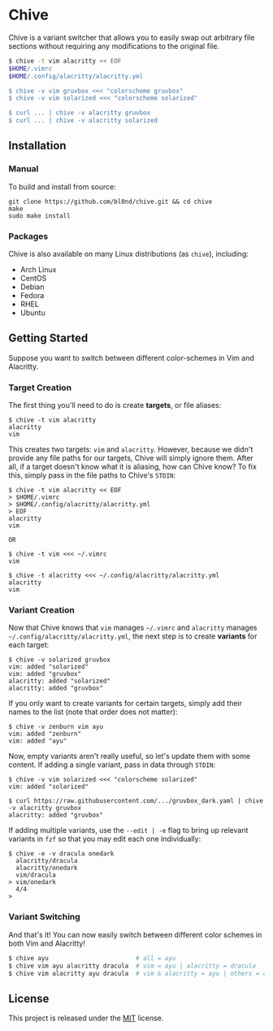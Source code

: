# Chive

Chive is a variant switcher that allows you to easily swap out arbitrary file
sections without requiring any modifications to the original file.

```sh
$ chive -t vim alacritty << EOF
$HOME/.vimrc
$HOME/.config/alacritty/alacritty.yml

$ chive -v vim gruvbox <<< "colorscheme gruvbox"
$ chive -v vim solarized <<< "colorscheme solarized"

$ curl ... | chive -v alacritty gruvbox
$ curl ... | chive -v alacritty solarized
```

<!--## Motivation-->

<!--Traditionally, you'd more or less maintain entire copies of both files and-->
<!--switch between the copies manually. However,-->

<!--* The differences between copies are typically small compared to the rest of-->
  <!--the file, making this approach quite wasteful.-->

<!--* You have to switch copies for each file manually. That is, you have to do-->
  <!--something like `cp vim-gruvbox ~/.vimrc && cp bash-pure ~/.bashrc`).-->

<!--Most other solutions typically use a version control system such as Git,-->
<!--tracking different versions of files as branches or commits. However,-->

<!--* This often requires turning `$HOME` or other directories into a Git repository.-->

<!--* If you track changes unrelated to color schemes and prompts, maintaining and-->
  <!--switching between different versions becomes a lot harder. And even if you-->
  <!--don't, you'd have to manually exclude the unrelated changes on every-->
  <!--staging/commit.-->

<!--* It's much too complex for what we're trying to do. You shouldn't need to know-->
  <!--how commits or branches work just to switch color schemes.-->

<!--Finally, we have programs such as [mondo]() and [pywal](), which more or less-->
<!--use special template files to replace sections of a file. However,-->

<!--* They typically require modifications to the original file.-->

<!--* They're quite limited in scope (e.g., `mondo` and `pywal` are geared towards-->
  <!--colors).-->

<!--And so here we are.-->

## Installation

### Manual

To build and install from source:

```
git clone https://github.com/bl0nd/chive.git && cd chive
make
sudo make install
```

### Packages

Chive is also available on many Linux distributions (as `chive`), including:

* Arch Linux
* CentOS
* Debian
* Fedora
* RHEL
* Ubuntu

## Getting Started

Suppose you want to switch between different color-schemes in Vim and
Alacritty.

### Target Creation

The first thing you'll need to do is create **targets**, or file aliases:

```console
$ chive -t vim alacritty
alacritty
vim
```

This creates two targets: `vim` and `alacritty`. However, because we didn't
provide any file paths for our targets, Chive will simply ignore them. After
all, if a target doesn't know what it is aliasing, how can Chive know? To fix
this, simply pass in the file paths to Chive's `STDIN`:

```console
$ chive -t vim alacritty << EOF
> $HOME/.vimrc
> $HOME/.config/alacritty/alacritty.yml
> EOF
alacritty
vim

OR

$ chive -t vim <<< ~/.vimrc
vim

$ chive -t alacritty <<< ~/.config/alacritty/alacritty.yml
alacritty
vim
```


<!--* To have shell expansion and substitution in here strings, don't quote the string.-->

<!--* Here docs don't expand `~`, so be sure to use `$HOME` instead.-->

### Variant Creation

Now that Chive knows that `vim` manages `~/.vimrc` and `alacritty` manages
`~/.config/alacritty/alacritty.yml`, the next step is to create **variants**
for each target:

```console
$ chive -v solarized gruvbox
vim: added "solarized"
vim: added "gruvbox"
alacritty: added "solarized"
alacritty: added "gruvbox"
```

If you only want to create variants for certain targets, simply add their names
to the list (note that order does not matter):

```console
$ chive -v zenburn vim ayu
vim: added "zenburn"
vim: added "ayu"
```

Now, empty variants aren't really useful, so let's update them with some
content. If adding a single variant, pass in data through `STDIN`:

```console
$ chive -v vim solarized <<< "colorscheme solarized"
vim: added "solarized"

$ curl https://raw.githubusercontent.com/.../gruvbox_dark.yaml | chive -v alacritty gruvbox
alacritty: added "gruvbox"
```

If adding multiple variants, use the `--edit | -e` flag to bring up relevant
variants in `fzf` so that you may edit each one individually:

```console
$ chive -e -v dracula onedark
  alacritty/dracula
  alacritty/onedark
  vim/dracula
> vim/onedark
  4/4
>
```

### Variant Switching

And that's it! You can now easily switch between different color schemes in
both Vim and Alacritty!

```bash
$ chive ayu                        # all = ayu
$ chive vim ayu alacritty dracula  # vim = ayu | alacritty = dracula
$ chive vim alacritty ayu dracula  # vim & alacritty = ayu | others = dracula
```

<!--### Rules-->

<!--#### Naming-->
<!--* Target and template names may consist of letters, numbers, `-`, and `_`.-->
<!--* Target and template names may start with a letter or number.-->
<!--* Target and template names must be unique across target and template namespaces-->

<!--#### Variants-->
<!--In order to switch variants without requiring additional information in the-->
<!--original target file, Chive needs some help. In particular, Chive needs to-->
<!--somehow know where in the target to begin deleting and adding text/data.-->

<!--To do this, Chive searches all the variants for a particular target to see if-->
<!--any of them has an exact match against the target file. If there is, then Chive-->
<!--can determine on its own where it needs to start and how much work it needs to-->
<!--do. If none of the variants have a match against the target, then Chive cannot-->
<!--do anything.-->

<!--Consequently, it is very important that you do not modify sections managed by-->
<!--Chive and that your initial variant matches what you have in the target file-->
<!--exactly, otherwise Chive won't know where to start!-->

## License
This project is released under the [MIT](LICENSE) license.
